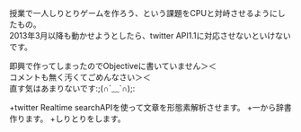﻿授業で一人しりとりゲームを作ろう、という課題をCPUと対峙させるようにしたもの。  
2013年3月以降も動かせようとしたら、twitter API1.1に対応させないといけないです。  

即興で作ってしまったのでObjectiveに書いていません＞＜  
コメントも無く汚くてごめんなさい＞＜  
直す気はあまりないです:;(∩´﹏`∩);:  

+twitter Realtime searchAPIを使って文章を形態素解析させます。
+一から辞書作ります。
+しりとりをします。